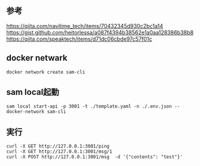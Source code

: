## 参考
https://qiita.com/navitime_tech/items/70432345d930c2bc1a14    
https://gist.github.com/heitorlessa/a087f4394b38562e1a0aa128386b38b8   
https://qiita.com/speaktech/items/d71dc06cbde97c57f01c   


## docker netwark
`docker network create sam-cli`

## sam local起動
`sam local start-api -p 3001 -t ./template.yaml -n ./.env.json --docker-network sam-cli`

## 実行
`curl -X GET http://127.0.0.1:3001/ping`   
`curl -X GET http://127.0.0.1:3001/msg/1`    
`curl -X POST http://127.0.0.1:3001/msg  -d '{"contents": "test"}'`
